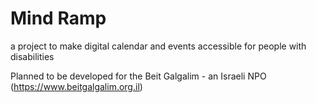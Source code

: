 # Mind Ramp
a project to make digital calendar and events accessible for people with disabilities

Planned to be developed for the Beit Galgalim - an Israeli NPO (https://www.beitgalgalim.org.il)
